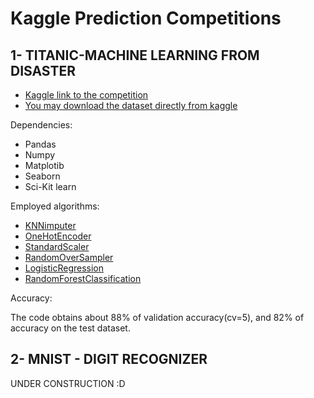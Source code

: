 # Kaggle Prediction Competitions


## 1- TITANIC-MACHINE LEARNING FROM DISASTER

- [Kaggle link to the competition](https://www.kaggle.com/c/titanic)
- [You may download the dataset directly from kaggle](https://storage.googleapis.com/kaggle-competitions-data/kaggle-v2/3136/26502/bundle/archive.zip?GoogleAccessId=web-data@kaggle-161607.iam.gserviceaccount.com&Expires=1641753668&Signature=mVWdYUIokHpLi5XSfd1s8uvhnfv%2B3COQxjGdn1OhVeLA37si%2FN3j0osa9Pj7%2FxdIbg%2FV3XVXwRkhI99WPWbEUaS1rhafBeYg4Gkz6H2vgQ0PAkKWGepJA14W8plFSBgXrvZHrrJxS6Pz3elBDYqcF71YLWIFfLMeferIud5AOA%2B1WzhdKAuz5o5qJZheEg2A6M2I%2Bx%2F8%2FJWkquz%2BHwyBp2obVrRpsn7ON5A6Nv1gi7A4u5O7sRnXyFGVs8Epi3bd4szg3fWDUoXXQI%2Bns%2BZKKA4rLcGqC3tfySQ3%2F%2FNTAz%2B0eqste%2FobFiFN8eAkG%2FDkoMRyVv010poO0fgA39Nicg%3D%3D&response-content-disposition=attachment%3B+filename%3Dtitanic.zip)

Dependencies:
- Pandas
- Numpy
- Matplotib
- Seaborn
- Sci-Kit learn

Employed algorithms:
- [KNNimputer](https://scikit-learn.org/stable/modules/generated/sklearn.impute.KNNImputer.html)
- [OneHotEncoder](https://scikit-learn.org/stable/modules/generated/sklearn.preprocessing.OneHotEncoder.html)
- [StandardScaler](https://scikit-learn.org/stable/modules/generated/sklearn.preprocessing.StandardScaler.html)
- [RandomOverSampler](https://imbalanced-learn.org/stable/references/generated/imblearn.over_sampling.RandomOverSampler.html)
- [LogisticRegression](https://scikit-learn.org/stable/modules/generated/sklearn.linear_model.LogisticRegression.html)
- [RandomForestClassification](https://scikit-learn.org/stable/modules/generated/sklearn.ensemble.RandomForestClassifier.html)

Accuracy:

The code obtains about 88% of validation accuracy(cv=5), and 82% of accuracy on the test dataset.
 

## 2- MNIST - DIGIT RECOGNIZER

UNDER CONSTRUCTION :D